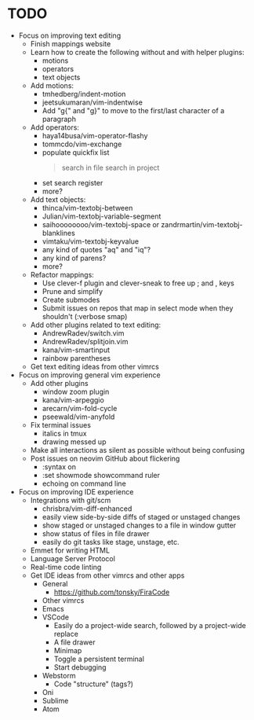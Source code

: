 TODO
================================================
- Focus on improving text editing
	- Finish mappings website
	- Learn how to create the following without and with helper plugins:
		- motions
		- operators
		- text objects
	- Add motions:
		- tmhedberg/indent-motion
		- jeetsukumaran/vim-indentwise
		- Add "g{" and "g}" to move to the first/last character of a paragraph
	- Add operators:
		- haya14busa/vim-operator-flashy
		- tommcdo/vim-exchange
		- populate quickfix list
			> search in file
			> search in project
		- set search register
		- more?
	- Add text objects:
		- thinca/vim-textobj-between
		- Julian/vim-textobj-variable-segment
		- saihoooooooo/vim-textobj-space or zandrmartin/vim-textobj-blanklines
		- vimtaku/vim-textobj-keyvalue
		- any kind of quotes "aq" and "iq"?
		- any kind of parens?
		- more?
	- Refactor mappings:
		- Use clever-f plugin and clever-sneak to free up ; and , keys
		- Prune and simplify
		- Create submodes
		- Submit issues on repos that map in select mode when they shouldn't (:verbose smap)
	- Add other plugins related to text editing:
		- AndrewRadev/switch.vim
		- AndrewRadev/splitjoin.vim
		- kana/vim-smartinput
		- rainbow parentheses
	- Get text editing ideas from other vimrcs
- Focus on improving general vim experience
	- Add other plugins
		- window zoom plugin
		- kana/vim-arpeggio
		- arecarn/vim-fold-cycle
		- pseewald/vim-anyfold
	- Fix terminal issues
		- italics in tmux
		- drawing messed up
	- Make all interactions as silent as possible without being confusing
	- Post issues on neovim GitHub about flickering
		- :syntax on
		- :set showmode showcommand ruler
		- echoing on command line
- Focus on improving IDE experience
	- Integrations with git/scm
		- chrisbra/vim-diff-enhanced
		- easily view side-by-side diffs of staged or unstaged changes
		- show staged or unstaged changes to a file in window gutter
		- show status of files in file drawer
		- easily do git tasks like stage, unstage, etc.
	- Emmet for writing HTML
	- Language Server Protocol
	- Real-time code linting
	- Get IDE ideas from other vimrcs and other apps
		- General
			- https://github.com/tonsky/FiraCode
		- Other vimrcs
		- Emacs
		- VSCode
			- Easily do a project-wide search, followed by a project-wide replace
			- A file drawer
			- Minimap
			- Toggle a persistent terminal
			- Start debugging
		- Webstorm
			- Code "structure" (tags?)
		- Oni
		- Sublime
		- Atom
